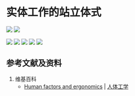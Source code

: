 # 实体工作的站立体式

![](/images/掌握逆向的使用实体实验的工作方法/实体工作的站立体式/1a1.jpg)
![](/images/掌握逆向的使用实体实验的工作方法/实体工作的站立体式/1a2.jpg)

![](/images/掌握逆向的使用实体实验的工作方法/实体工作的站立体式/2a1.jpg)
![](/images/掌握逆向的使用实体实验的工作方法/实体工作的站立体式/3a1.jpg)
![](/images/掌握逆向的使用实体实验的工作方法/实体工作的站立体式/4a1.jpg)
![](/images/掌握逆向的使用实体实验的工作方法/实体工作的站立体式/5a1.jpg)
![](/images/掌握逆向的使用实体实验的工作方法/实体工作的站立体式/6a1.jpg)

## 参考文献及资料

1. 维基百科
	- [Human factors and ergonomics](https://en.wikipedia.org/wiki/Human_factors_and_ergonomics) | [人体工学](https://zh.wikipedia.org/wiki/%E4%BA%BA%E5%9B%A0%E5%B7%A5%E7%A8%8B%E5%AD%A6)


